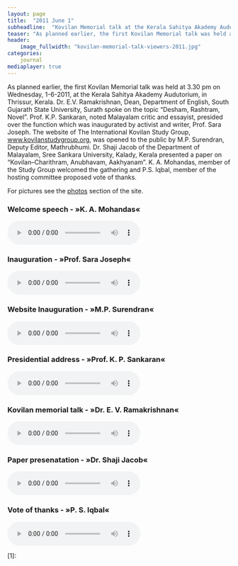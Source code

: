 ```yaml
---
layout: page
title:  "2011 June 1"
subheadline:  "Kovilan Memorial talk at the Kerala Sahitya Akademy Audutorium in Thrissur, Kerala"
teaser: "As planned earlier, the first Kovilan Memorial talk was held at 3.30 pm on Wednesday, 1-6-2011, at the Kerala Sahitya Akademy Audutorium, in Thrissur, Kerala. Dr. E.V. Ramakrishnan, Dean, Department of English, South Gujarath State University, Surath spoke on the topic “Desham, Rashtram, Novel”."
header:
    image_fullwidth: "kovilan-memorial-talk-viewers-2011.jpg"
categories:
    journal
mediaplayer: true
---
```

As planned earlier, the first Kovilan Memorial talk was held at 3.30 pm on Wednesday, 1-6-2011, at the Kerala Sahitya Akademy Audutorium, in Thrissur, Kerala. Dr. E.V. Ramakrishnan, Dean, Department of English, South Gujarath State University, Surath spoke on the topic “Desham, Rashtram, Novel”. Prof. K.P. Sankaran, noted Malayalam critic and essayist, presided over the function which was inaugurated by activist and writer, Prof. Sara Joseph. The website of The International Kovilan Study Group, www.kovilanstudygroup.org, was opened to the public by M.P. Surendran, Deputy Editor, Mathrubhumi. Dr. Shaji Jacob of the Department of Malayalam, Sree Sankara University, Kalady, Kerala presented a paper on “Kovilan–Charithram, Anubhavam, Aakhyanam”. K. A. Mohandas, member of the Study Group welcomed the gathering and P.S. Iqbal, member of the hosting committee proposed vote of thanks.

For pictures see the <a href="https://www.flickr.com/photos/kovilanstudygroup/" target="_blank">photos</a> section of the site.

### Welcome speech - »K. A. Mohandas«

<audio src="https://db.tt/uzHlj9Gz" type="audio/mp3" controls="controls"></audio>

### Inauguration - »Prof. Sara Joseph«

<audio src="https://db.tt/orYB0DUw" type="audio/mp3" controls="controls"></audio>

### Website Inauguration - »M.P. Surendran«

<audio src="https://db.tt/B3eOoNVP" type="audio/mp3" controls="controls"></audio>

### Presidential address - »Prof. K. P. Sankaran«

<audio src="https://db.tt/fqkLBt8t" type="audio/mp3" controls="controls"></audio>

### Kovilan memorial talk - »Dr. E. V. Ramakrishnan«

<audio src="https://db.tt/U63VkyGg" type="audio/mp3" controls="controls"></audio>

### Paper presenatation - »Dr. Shaji Jacob«

<audio src="https://db.tt/rUfQYWqV" type="audio/mp3" controls="controls"></audio>

### Vote of thanks - »P. S. Iqbal«

<audio src="https://db.tt/hsb7gDdX" type="audio/mp3" controls="controls"></audio>

 [1]: 
